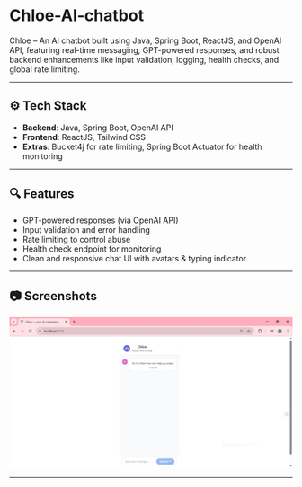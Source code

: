 # Chloe-AI-chatbot
Chloe – An AI chatbot built using Java, Spring Boot, ReactJS, and OpenAI API, featuring real-time messaging, GPT-powered responses, and robust backend enhancements like input validation, logging, health checks, and global rate limiting.

---

## ⚙️ Tech Stack

- **Backend**: Java, Spring Boot, OpenAI API
- **Frontend**: ReactJS, Tailwind CSS
- **Extras**: Bucket4j for rate limiting, Spring Boot Actuator for health monitoring

---

## 🔍 Features
  
- GPT-powered responses (via OpenAI API)  
- Input validation and error handling  
- Rate limiting to control abuse  
- Health check endpoint for monitoring
- Clean and responsive chat UI with avatars & typing indicator

---

## 📷 Screenshots

![Chloe Chatbot UI](/Screenshots/indexpage.jpg)

---
